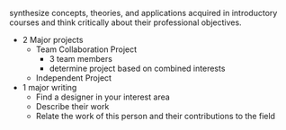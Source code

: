 synthesize concepts, theories, and applications acquired in introductory courses and think critically about their professional objectives.

* 2 Major projects
  * Team Collaboration Project
    * 3 team members
    * determine project based on combined interests
  * Independent Project
* 1 major writing
  * Find a designer in your interest area
  * Describe their work
  * Relate the work of this person and their contributions to the field



